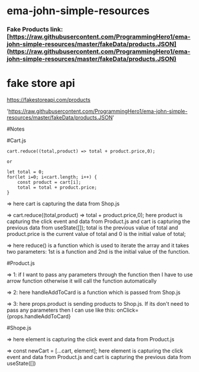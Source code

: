 # ema-john-simple-resources
### Fake Products link: [https://raw.githubusercontent.com/ProgrammingHero1/ema-john-simple-resources/master/fakeData/products.JSON](https://raw.githubusercontent.com/ProgrammingHero1/ema-john-simple-resources/master/fakeData/products.JSON)


# fake store api
https://fakestoreapi.com/products

'https://raw.githubusercontent.com/ProgrammingHero1/ema-john-simple-resources/master/fakeData/products.JSON'


#Notes 

#Cart.js

    cart.reduce((total,product) => total + product.price,0);

    or

    let total = 0;
    for(let i=0; i<cart.length; i++) {
        const product = cart[i];
        total = total + product.price;
    }


=> here cart is capturing the data from Shop.js

=> cart.reduce((total,product) =>  total + product.price,0); here product is capturing the click event and data from Product.js and cart is capturing the previous data from useState([]); total is the previous value of total and product.price is the current value of total and 0 is the initial value of total;

=> here reduce() is a function which is used to iterate the array and it takes two parameters: 1st is a function and 2nd is the initial value of the function.

#Product.js

=> 1: if I want to pass any parameters through the function then I have to use arrow function otherwise it will call the function automatically

=> 2: here handleAddToCard is a function which is passed from Shop.js

=> 3: here props.product is sending products to Shop.js. If its don't need to pass any parameters then I can use like this: onClick={props.handleAddToCard}

#Shope.js

=> here element is capturing the click event and data  from Product.js

=> const newCart = [...cart, element]; here element is capturing the click event and data  from Product.js and cart is capturing the previous data from useState([])


